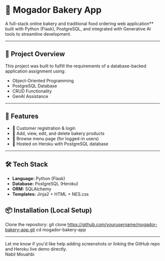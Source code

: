 # 🥐 Mogador Bakery App

A full-stack online bakery and traditional food ordering web application** built with Python (Flask), PostgreSQL, and integrated with Generative AI tools to streamline development.

---

## 🚀 Project Overview

This project was built to fulfill the requirements of a database-backed application assignment using:

- Object-Oriented Programming
- PostgreSQL Database
- CRUD Functionality
- GenAI Assistance

---

## 🎯 Features

- 🧾 Customer registration & login
- 🥐 Add, view, edit, and delete bakery products
- 🍞 Browse menu page (for logged-in users)
- 🚀 Hosted on Heroku with PostgreSQL database

---

## 🛠️ Tech Stack

- **Language:** Python (Flask)
- **Database:** PostgreSQL (Heroku)
- **ORM:** SQLAlchemy
- **Templates:** Jinja2 + HTML + NES.css

## 📦 Installation (Local Setup)

Clone the repository:
   git clone https://github.com/yourusername/mogador-bakery-app.git
   cd mogador-bakery-app

---

Let me know if you'd like help adding screenshots or linking the GitHub repo and Heroku live demo directly.   
Nabil Mouahbi
